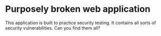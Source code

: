 # Purposely broken web application

This application is built to practice security testing. It contains all sorts of security vulnerabilities. Can you find them all?